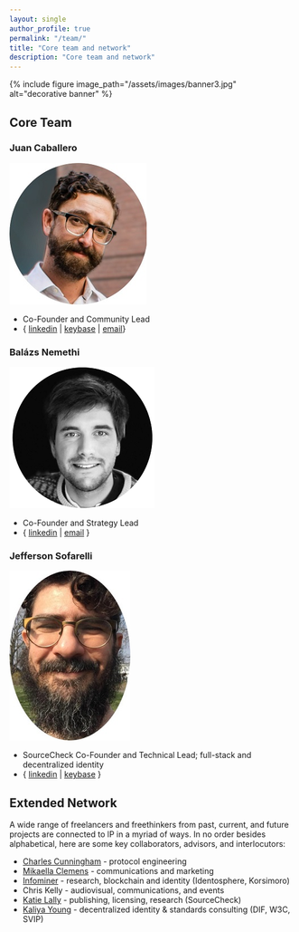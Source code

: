 ```yaml
---
layout: single
author_profile: true
permalink: "/team/"
title: "Core team and network"
description: "Core team and network"
---
```


{% include figure image_path="/assets/images/banner3.jpg" alt="decorative banner" %}


## Core Team

### Juan Caballero 
![juan_mugshot](/assets/images/juan250.jpg)
* Co-Founder and Community Lead
* { [linkedin](https://linkedin.com/in/juan-caballero) | [keybase](https://keybase.io/by_caballero) | [email](jc@lp)}

### Balázs Nemethi 
![balázs_mugshot](/assets/images/baly250.png)
* Co-Founder and Strategy Lead
* { [linkedin](https://linkedin.com/in/balazs-nemethi) | [email](bn@lp) }

### Jefferson Sofarelli 
![jefferson_mugshot](/assets/images/jeff250.jpg)
* SourceCheck Co-Founder and Technical Lead; full-stack and decentralized identity
* { [linkedin](https://linkedin.com/in/jefferson-sofarelli) | [keybase](https://keybase.io/jmsofarelli) }

## Extended Network 

A wide range of freelancers and freethinkers from past, current, and future projects are connected to lP in a myriad of ways. In no order besides alphabetical, here are some key collaborators, advisors, and interlocutors:
* [Charles Cunningham](https://www.linkedin.com/in/charles-cunningham-710085139/) - protocol engineering
* [Mikaella Clemens](https://www.mikaellaclements.com/) - communications and marketing
* [Infominer](https://infominer.xyz/) - research, blockchain and identity (Identosphere, Korsimoro)
* Chris Kelly - audiovisual, communications, and events
* [Katie Lally](https://www.linkedin.com/in/mklally/) - publishing, licensing, research (SourceCheck)
* [Kaliya Young](identitywoman.net) - decentralized identity & standards consulting (DIF, W3C, SVIP)
